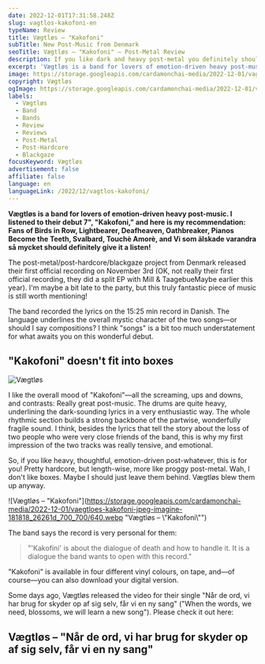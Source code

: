 ```yaml
---
date: 2022-12-01T17:31:58.248Z
slug: vagtlos-kakofoni-en
typeName: Review
title: Vægtløs – "Kakofoni"
subTitle: New Post-Music from Denmark
seoTitle: Vægtløs – "Kakofoni" – Post-Metal Review
description: If you like dark and heavy post-metal you definitely should Vægtløs a listen! Read my review now!
excerpt: 'Vægtløs is a band for lovers of emotion-driven heavy post-music. I listened to their debut 7", "Kakofoni," and here is my recommendation: Fans of Birds in Row, Lightbearer, Deafheaven, Oathbreaker, Pianos Become the Teeth, Svalbard, Touchè Amorè, and Vi som älskade varandra så mycket should definitely give it a listen!'
image: https://storage.googleapis.com/cardamonchai-media/2022-12-01/vagtlos-jpg-imagine-080808_340407_1024_768/640.webp
copyright: Vægtløs
ogImage: https://storage.googleapis.com/cardamonchai-media/2022-12-01/vagtlos-fb-jpg-imagine-180808_3b0407_1200_628/640.webp
labels:
  - Vægtløs
  - Band
  - Bands
  - Review
  - Reviews
  - Post-Metal
  - Post-Hardcore
  - Blackgaze
focusKeyword: Vægtløs
advertisement: false
affiliate: false
language: en
languageLink: /2022/12/vagtlos-kakofoni/
---
```


**Vægtløs is a band for lovers of emotion-driven heavy post-music. I listened to their debut 7", "Kakofoni," and here is my recommendation: Fans of Birds in Row, Lightbearer, Deafheaven, Oathbreaker, Pianos Become the Teeth, Svalbard, Touchè Amorè, and Vi som älskade varandra så mycket should definitely give it a listen!**

The post-metal/post-hardcore/blackgaze project from Denmark released their first official recording on November 3rd (OK, not really their first official recording, they did a split EP with Mill & TaagebueMaybe earlier this year). I'm maybe a bit late to the party, but this truly fantastic piece of music is still worth mentioning!

The band recorded the lyrics on the 15:25 min record in Danish. The language underlines the overall mystic character of the two songs—or should I say compositions? I think "songs" is a bit too much understatement for what awaits you on this wonderful debut.

## "Kakofoni" doesn't fit into boxes

![Vægtløs](https://storage.googleapis.com/cardamonchai-media/2022-12-01/vagtlos-2-jpg-imagine-280808_440309_1024_768/640.webp 'Vægtløs')

I like the overall mood of "Kakofoni"—all the screaming, ups and downs, and contrasts: Really great post-music. The drums are quite heavy, underlining the dark-sounding lyrics in a very enthusiastic way. The whole rhythmic section builds a strong backbone of the partwise, wonderfully fragile sound. I think, besides the lyrics that tell the story about the loss of two people who were very close friends of the band, this is why my first impression of the two tracks was really tensive, and emotional.

So, if you like heavy, thoughtful, emotion-driven post-whatever, this is for you! Pretty hardcore, but length-wise, more like proggy post-metal. Wah, I don't like boxes. Maybe I should just leave them behind. Vægtløs blew them up anyway.

![Vægtløs – "Kakofoni"](https://storage.googleapis.com/cardamonchai-media/2022-12-01/vaegtloes-kakofoni-jpeg-imagine-181818_26261d_700_700/640.webp "Vægtløs – \\"Kakofoni\\"")

The band says the record is very personal for them:

> "'Kakofini' is about the dialogue of death and how to handle it. It is a dialogue the band wants to open with this record."

"Kakofoni" is available in four different vinyl colours, on tape, and—of course—you can also download your digital version.

Some days ago, Vægtløs released the video for their single "Når de ord, vi har brug for skyder op af sig selv, får vi en ny sang" ("When the words, we need, blossoms, we will learn a new song"). Please check it out here:

## Vægtløs – "Når de ord, vi har brug for skyder op af sig selv, får vi en ny sang"

<YouTube id="X6e0lBTqWxw" />
